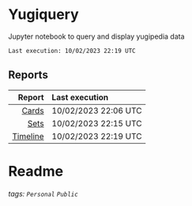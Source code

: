 # Yugiquery
Jupyter notebook to query and display yugipedia data

    Last execution: 10/02/2023 22:19 UTC

## Reports

|                    Report | Last execution       |
| -------------------------:|:-------------------- |
|       [Cards](Cards.html) | 10/02/2023 22:06 UTC |
|         [Sets](Sets.html) | 10/02/2023 22:15 UTC |
| [Timeline](Timeline.html) | 10/02/2023 22:19 UTC |


# Readme

###### tags: `Personal` `Public`
